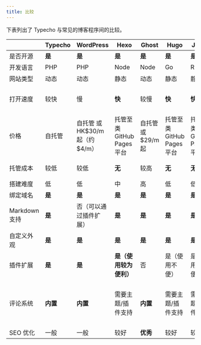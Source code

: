 ```yaml
---
title: 比较
---
```


下表列出了 Typecho 与常见的博客程序间的比较。

|               | Typecho  | WordPress                       | Hexo                       | Ghost              | Hugo                       | Jekyll                     | Typlog             | Medium                                | Gridea                     |
| ------------- | -------- | ------------------------------- | -------------------------- | ------------------ | -------------------------- | -------------------------- | ------------------ | ------------------------------------- | -------------------------- |
| 是否开源      | **是**   | **是**                          | **是**                     | **是**             | **是**                     | **是**                     | 否                 | 否                                    | **是**                     |
| 开发语言      | PHP      | PHP                             | Node                       | Node               | Go                         | Ruby                       | Python             | Node                                  | TypeScript                 |
| 网站类型      | 动态     | 动态                            | 静态                       | 动态               | 静态                       | 静态                       | 静态               | 动态                                  | 静态                       |
| 打开速度      | 较快     | 慢                              | **快**                     | 较慢               | **快**                     | **快**                     | **快**             | 快（中国大陆无法打开）                | **快**                     |
| 价格          | 自托管   | 自托管 或 HK$30/m 起（约 $4/m） | 托管至类 GitHub Pages 平台 | 自托管 或 $29/m 起 | 托管至类 GitHub Pages 平台 | 托管至类 GitHub Pages 平台 | $4/m 起            | 免费                                  | 托管至类 GitHub Pages 平台 |
| 托管成本      | 较低     | 较低                            | **无**                     | 较高               | **无**                     | **无**                     | 无法自托管         | 无法自托管                            | **无**                     |
| 搭建难度      | 低       | 低                              | 中                         | 高                 | 低                         | 低                         | **无**             | **无**                                | **无**                     |
| 绑定域名      | **是**   | **是**                          | **是**                     | **是**             | **是**                     | **是**                     | **是**             | 否                                    | **是**                     |
| Markdown 支持 | **是**   | 否（可以通过插件扩展）          | **是**                     | **是**             | **是**                     | **是**                     | **是**             | 否                                    | **是**                     |
| 自定义外观    | **是**   | **是**                          | **是**                     | **是**             | **是**                     | **是**                     | **是**             | **否**                                | **是**                     |
| 插件扩展      | **是**   | **是**                          | **是（使用较为便利）**     | 否                 | 是（使用不便）             | 是（使用较为便利）         | 是（无法自行开发） | 否                                    | 否                         |
| 评论系统      | **内置** | **内置**                        | 需要主题/插件支持          | **内置**           | 需要主题/插件支持          | 需要主题/插件支持          | **内置**           | 内置（Medium 自有用户系统，无法管控） | 需要主题支持               |
| SEO 优化      | 一般     | 一般                            | 较好                       | **优秀**           | 较好                       | 较好                       | **优秀**           | **优秀**                              | 较好                       |
